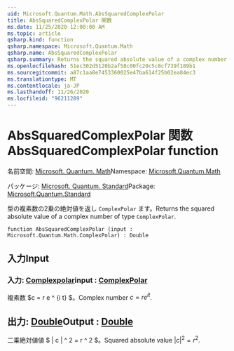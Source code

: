 ```yaml
---
uid: Microsoft.Quantum.Math.AbsSquaredComplexPolar
title: AbsSquaredComplexPolar 関数
ms.date: 11/25/2020 12:00:00 AM
ms.topic: article
qsharp.kind: function
qsharp.namespace: Microsoft.Quantum.Math
qsharp.name: AbsSquaredComplexPolar
qsharp.summary: Returns the squared absolute value of a complex number of type `ComplexPolar`.
ms.openlocfilehash: 51ec302d5120b2af58c00fc20c5c8cf739f189b1
ms.sourcegitcommit: a87c1aa8e7453360025e47ba614f25b02ea84ec3
ms.translationtype: MT
ms.contentlocale: ja-JP
ms.lasthandoff: 11/26/2020
ms.locfileid: "96211289"
---
```

# <a name="abssquaredcomplexpolar-function"></a><span data-ttu-id="4e55d-102">AbsSquaredComplexPolar 関数</span><span class="sxs-lookup"><span data-stu-id="4e55d-102">AbsSquaredComplexPolar function</span></span>

<span data-ttu-id="4e55d-103">名前空間: [Microsoft. Quantum. Math](xref:Microsoft.Quantum.Math)</span><span class="sxs-lookup"><span data-stu-id="4e55d-103">Namespace: [Microsoft.Quantum.Math](xref:Microsoft.Quantum.Math)</span></span>

<span data-ttu-id="4e55d-104">パッケージ: [Microsoft. Quantum. Standard](https://nuget.org/packages/Microsoft.Quantum.Standard)</span><span class="sxs-lookup"><span data-stu-id="4e55d-104">Package: [Microsoft.Quantum.Standard](https://nuget.org/packages/Microsoft.Quantum.Standard)</span></span>


<span data-ttu-id="4e55d-105">型の複素数の2乗の絶対値を返し `ComplexPolar` ます。</span><span class="sxs-lookup"><span data-stu-id="4e55d-105">Returns the squared absolute value of a complex number of type `ComplexPolar`.</span></span>

```qsharp
function AbsSquaredComplexPolar (input : Microsoft.Quantum.Math.ComplexPolar) : Double
```


## <a name="input"></a><span data-ttu-id="4e55d-106">入力</span><span class="sxs-lookup"><span data-stu-id="4e55d-106">Input</span></span>

### <a name="input--complexpolar"></a><span data-ttu-id="4e55d-107">入力: [Complexpolar](xref:Microsoft.Quantum.Math.ComplexPolar)</span><span class="sxs-lookup"><span data-stu-id="4e55d-107">input : [ComplexPolar](xref:Microsoft.Quantum.Math.ComplexPolar)</span></span>

<span data-ttu-id="4e55d-108">複素数 $c = r e ^ {i t} $。</span><span class="sxs-lookup"><span data-stu-id="4e55d-108">Complex number $c = r e^{i t}$.</span></span>



## <a name="output--double"></a><span data-ttu-id="4e55d-109">出力: [Double](xref:microsoft.quantum.lang-ref.double)</span><span class="sxs-lookup"><span data-stu-id="4e55d-109">Output : [Double](xref:microsoft.quantum.lang-ref.double)</span></span>

<span data-ttu-id="4e55d-110">二乗絶対値値 $ | c | ^ 2 = r ^ 2 $。</span><span class="sxs-lookup"><span data-stu-id="4e55d-110">Squared absolute value $|c|^2 = r^2$.</span></span>